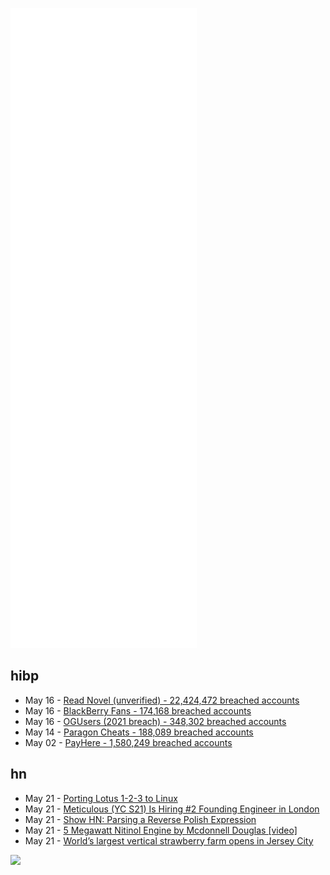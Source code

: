 ![Metrics](https://raw.githubusercontent.com/phixion/phixion/master/metrics.svg)

## hibp

<!--
for https://github.com/phixion/phixion/blob/main/.github/workflows/feeds.yml
-->
<!--START_SECTION:haveibeenpwnd-->
- May 16 - [Read Novel (unverified) - 22,424,472 breached accounts](https://haveibeenpwned.com/PwnedWebsites#ReadNovel)
- May 16 - [BlackBerry Fans - 174,168 breached accounts](https://haveibeenpwned.com/PwnedWebsites#BlackBerryFans)
- May 16 - [OGUsers (2021 breach) - 348,302 breached accounts](https://haveibeenpwned.com/PwnedWebsites#OGUsers2021)
- May 14 - [Paragon Cheats - 188,089 breached accounts](https://haveibeenpwned.com/PwnedWebsites#ParagonCheats)
- May 02 - [PayHere - 1,580,249 breached accounts](https://haveibeenpwned.com/PwnedWebsites#PayHere)
<!--END_SECTION:haveibeenpwnd-->

## hn

<!--
for https://github.com/phixion/phixion/blob/main/.github/workflows/feeds.yml
-->
<!--START_SECTION:hn-->
- May 21 - [Porting Lotus 1-2-3 to Linux](https://lock.cmpxchg8b.com/linux123.html)
- May 21 - [Meticulous (YC S21) Is Hiring #2 Founding Engineer in London](https://news.ycombinator.com/item?id=31455864)
- May 21 - [Show HN: Parsing a Reverse Polish Expression](http://lambdaway.free.fr/lambdawalks/?view=funstacker2)
- May 21 - [5 Megawatt Nitinol Engine by Mcdonnell Douglas [video]](https://www.youtube.com/watch?v=8-dCIkJAjyM)
- May 21 - [World’s largest vertical strawberry farm opens in Jersey City](https://njbiz.com/worlds-largest-vertical-strawberry-farm-opens-in-jersey-city/)
<!--END_SECTION:hn-->

<!--
for https://yhype.me
-->
![](https://hit.yhype.me/github/profile?user_id=13013670)
